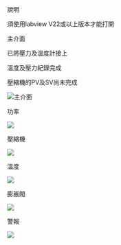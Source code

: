 
說明

須使用labview V22或以上版本才能打開

主介面

已將壓力及溫度計接上

溫度及壓力紀錄完成


壓縮機的PV及SV尚未完成

![主介面](https://media.discordapp.net/attachments/727145000575434802/1046409976144478288/image.png)

功率

![](https://cdn.discordapp.com/attachments/727145000575434802/1044140959081959444/image.png)

壓縮機

![](https://media.discordapp.net/attachments/727145000575434802/1044141472036966430/image.png)

溫度

![](https://media.discordapp.net/attachments/727145000575434802/1044141968294428693/image.png)

膨脹閥

![](https://media.discordapp.net/attachments/727145000575434802/1044142357022523432/image.png)

警報

![](https://media.discordapp.net/attachments/727145000575434802/1044142629841018921/image.png)
